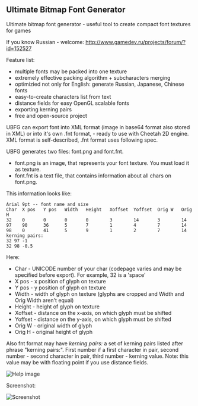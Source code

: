 Ultimate Bitmap Font Generator
------------------------------

Ultimate bitmap font generator - useful tool to create compact font textures for games

If you know Russian - welcome: http://www.gamedev.ru/projects/forum/?id=152527

Feature list:
* multiple fonts may be packed into one texture
* extremely effective packing algorithm + subcharacters merging
* optimizied not only for English: generate Russian, Japanese, Chinese fonts
* easy-to-create characters list from text
* distance fields for easy OpenGL scalable fonts
* exporting kerning pairs
* free and open-source project

UBFG can export font into XML format (image in base64 format also stored in XML) or into it's own .fnt format, - ready to use with Cheetah 2D engine. XML format is self-described, .fnt format uses following spec.

UBFG generates two files: font.png and font.fnt. 

  - font.png is an image, that represents your font texture. You must load it as texture.
  - font.fnt is a text file, that contains information about all chars on font.png. 

This information looks like:

	Arial 9pt -- font name and size
	Char  X pos   Y pos   Width   Height   Xoffset  Yoffset  Orig W   Orig H
	32    0       0       0       0        3        14       3        14
	97    90      36      5       7        1        4        7        14
	98    0       41      5       9        1        2        7        14
	kerning pairs:
	32 97 -1
	32 98 -0.5


Here:

* Char - UNICODE number of your char (codepage varies and may be specified before export). For example, 32 is a 'space'
* X pos - x position of glyph on texture
* Y pos - y position of glyph on texture
* Width - width of glyph on texture (glyphs are cropped and Width and Orig Width aren't equal)
* Height - height of glyph on texture
* Xoffset - distance on the x-axis, on which glyph must be shifted
* Yoffset - distance on the y-axis, on which glyph must be shifted
* Orig W - original width of glyph
* Orig H - original height of glyph

Also fnt format may have _kerning pairs:_ a set of kerning pairs listed after phrase "kerning pairs:". 
First number if a first character in pair, second number - second character in pair, third number - 
kerning value. Note: this value may be with floating point if you use distance fields.

![Help image](https://github.com/scriptum/UBFG/raw/master/readme.png)

Screenshot:

![Screenshot](https://github.com/scriptum/UBFG/raw/master/screenshot.png)
